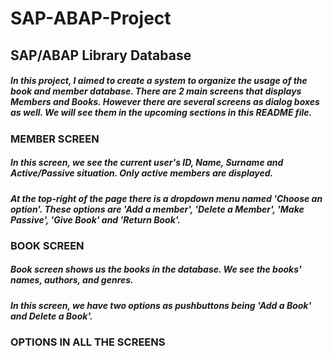 # SAP-ABAP-Project
## SAP/ABAP Library Database 
##### In this project, I aimed to create a system to organize the usage of the book and member database. There are 2 main screens that displays Members and Books. However there are several screens as dialog boxes as well. We will see them in the upcoming sections in this README file.

### MEMBER SCREEN
##### In this screen, we see the current user's ID, Name, Surname and Active/Passive situation. Only active members are displayed.
##### At the top-right of the page there is a dropdown menu named 'Choose an option'. These options are 'Add a member', 'Delete a Member', 'Make Passive', 'Give Book' and 'Return Book'.

### BOOK SCREEN
##### Book screen shows us the books in the database. We see the books' names, authors, and genres.
##### In this screen, we have two options as pushbuttons being 'Add a Book' and Delete a Book'.

### OPTIONS IN ALL THE SCREENS
